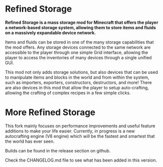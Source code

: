 # Refined Storage

**Refined Storage is a mass storage mod for Minecraft that offers the player a network-based storage system, allowing them to store items and fluids on a massively expandable device network.**

Items and fluids can be stored in one of the many storage capabilities that the mod offers. Any storage devices connected to the same network are accessible to the player through one simple Grid interface, allowing the player to access the inventories of many devices through a single unified GUI.

This mod not only adds storage solutions, but also devices that can be used to manipulate items and blocks in the world and from within the system, such as importers, exporters, constructors, destructors, and more! There are also devices in this mod that allow the player to setup auto-crafting, allowing the crafting of complex recipes in a few simple clicks.

# More Refined Storage

This fork mainly focuses on performance improvements and useful feature additions to make your life easier.
Currently, in progress is a new autocrafting engine (V8 engine) which will be the fastest and smartest that the world has ever seen.

Builds can be found in the release section on github.

Check the CHANGELOG.md file to see what has been added in this version.
